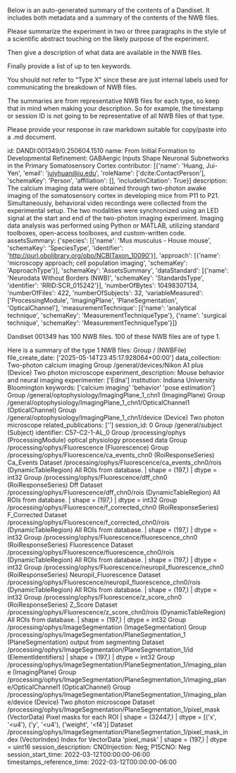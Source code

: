 
Below is an auto-generated summary of the contents of a Dandiset. It includes both metadata and a summary of the contents of the NWB files.

Please summarize the experiment in two or three paragraphs in the style of a scientific abstract touching on the likely purpose of the experiment.

Then give a description of what data are available in the NWB files.

Finally provide a list of up to ten keywords.

You should not refer to "Type X" since these are just internal labels used for communicating the breakdown of NWB files.

The summaries are from representative NWB files for each type, so keep that in mind when making your description. So for example, the timestamp or session ID is not going to be representative of all NWB files of that type.

Please provide your response in raw markdown suitable for copy/paste into a .md document.


id: DANDI:001349/0.250604.1510
name: From Initial Formation to Developmental Refinement: GABAergic Inputs Shape Neuronal Subnetworks in the Primary Somatosensory Cortex
contributor: [{'name': 'Huang, Jui-Yen', 'email': 'juiyhuan@iu.edu', 'roleName': ['dcite:ContactPerson'], 'schemaKey': 'Person', 'affiliation': [], 'includeInCitation': True}]
description: The calcium imaging data were obtained through two-photon awake imaging of the somatosensory cortex in developing mice from P11 to P21. Simultaneously, behavioral video recordings were collected from the experimental setup. The two modalities were synchronized using an LED signal at the start and end of the two-photon imaging experiment. Imaging data analysis was performed using Python or MATLAB, utilizing standard toolboxes, open-access toolboxes, and custom-written code.
assetsSummary: {'species': [{'name': 'Mus musculus - House mouse', 'schemaKey': 'SpeciesType', 'identifier': 'http://purl.obolibrary.org/obo/NCBITaxon_10090'}], 'approach': [{'name': 'microscopy approach; cell population imaging', 'schemaKey': 'ApproachType'}], 'schemaKey': 'AssetsSummary', 'dataStandard': [{'name': 'Neurodata Without Borders (NWB)', 'schemaKey': 'StandardsType', 'identifier': 'RRID:SCR_015242'}], 'numberOfBytes': 10498307134, 'numberOfFiles': 422, 'numberOfSubjects': 32, 'variableMeasured': ['ProcessingModule', 'ImagingPlane', 'PlaneSegmentation', 'OpticalChannel'], 'measurementTechnique': [{'name': 'analytical technique', 'schemaKey': 'MeasurementTechniqueType'}, {'name': 'surgical technique', 'schemaKey': 'MeasurementTechniqueType'}]}

Dandiset 001349 has 100 NWB files.
100 of these NWB files are of type 1.


Here is a summary of the type 1 NWB files:
  Group / (NWBFile) 
  file_create_date: ['2025-05-14T23:45:17.928064+00:00']
  data_collection: Two-photon calcium imaging
  Group /general/devices/Nikon A1 plus (Device) Two photon microscope
  experiment_description: Mouse behavior and neural imaging
  experimenter: ['Edna']
  institution: Indiana University Bloomington
  keywords: ['calcium imaging' 'behavior' 'pose estimation']
  Group /general/optophysiology/ImagingPlane_1_chn1 (ImagingPlane) 
  Group /general/optophysiology/ImagingPlane_1_chn1/OpticalChannel1 (OpticalChannel) 
  Group /general/optophysiology/ImagingPlane_1_chn1/device (Device) Two photon microscope
  related_publications: ['']
  session_id: 0
  Group /general/subject (Subject) 
  identifier: C57-C2-1-AL_0
  Group /processing/ophys (ProcessingModule) optical physiology processed data
  Group /processing/ophys/Fluorescence (Fluorescence) 
  Group /processing/ophys/Fluorescence/ca_events_chn0 (RoiResponseSeries) Ca_Events
  Dataset /processing/ophys/Fluorescence/ca_events_chn0/rois (DynamicTableRegion) All ROIs from database. | shape = (197,) | dtype = int32
  Group /processing/ophys/Fluorescence/dff_chn0 (RoiResponseSeries) Dff
  Dataset /processing/ophys/Fluorescence/dff_chn0/rois (DynamicTableRegion) All ROIs from database. | shape = (197,) | dtype = int32
  Group /processing/ophys/Fluorescence/f_corrected_chn0 (RoiResponseSeries) F_Corrected
  Dataset /processing/ophys/Fluorescence/f_corrected_chn0/rois (DynamicTableRegion) All ROIs from database. | shape = (197,) | dtype = int32
  Group /processing/ophys/Fluorescence/fluorescence_chn0 (RoiResponseSeries) Fluorescence
  Dataset /processing/ophys/Fluorescence/fluorescence_chn0/rois (DynamicTableRegion) All ROIs from database. | shape = (197,) | dtype = int32
  Group /processing/ophys/Fluorescence/neuropil_fluorescence_chn0 (RoiResponseSeries) Neuropil_Fluorescence
  Dataset /processing/ophys/Fluorescence/neuropil_fluorescence_chn0/rois (DynamicTableRegion) All ROIs from database. | shape = (197,) | dtype = int32
  Group /processing/ophys/Fluorescence/z_score_chn0 (RoiResponseSeries) Z_Score
  Dataset /processing/ophys/Fluorescence/z_score_chn0/rois (DynamicTableRegion) All ROIs from database. | shape = (197,) | dtype = int32
  Group /processing/ophys/ImageSegmentation (ImageSegmentation) 
  Group /processing/ophys/ImageSegmentation/PlaneSegmentation_1 (PlaneSegmentation) output from segmenting
  Dataset /processing/ophys/ImageSegmentation/PlaneSegmentation_1/id (ElementIdentifiers)  | shape = (197,) | dtype = int32
  Group /processing/ophys/ImageSegmentation/PlaneSegmentation_1/imaging_plane (ImagingPlane) 
  Group /processing/ophys/ImageSegmentation/PlaneSegmentation_1/imaging_plane/OpticalChannel1 (OpticalChannel) 
  Group /processing/ophys/ImageSegmentation/PlaneSegmentation_1/imaging_plane/device (Device) Two photon microscope
  Dataset /processing/ophys/ImageSegmentation/PlaneSegmentation_1/pixel_mask (VectorData) Pixel masks for each ROI | shape = (32447,) | dtype = [('x', '<u4'), ('y', '<u4'), ('weight', '<f4')]
  Dataset /processing/ophys/ImageSegmentation/PlaneSegmentation_1/pixel_mask_index (VectorIndex) Index for VectorData 'pixel_mask' | shape = (197,) | dtype = uint16
  session_description: CNOInjection: Neg; P15CNO: Neg
  session_start_time: 2022-03-12T00:00:00-06:00
  timestamps_reference_time: 2022-03-12T00:00:00-06:00
